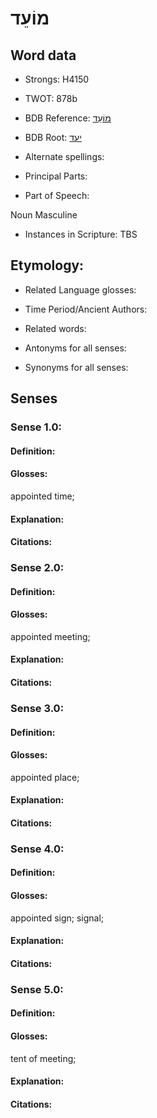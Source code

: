 # מוֹעֵד

<!-- Status: S2="NeedsEdits" -->
<!-- Lexica used for edits:   -->

## Word data

* Strongs: H4150

* TWOT: 878b

* BDB Reference: [מוֹעֵד](rc://en/bdb/dict/j.cb.ac)

* BDB Root: [יעד](rc://en/bdb/dict/j.cb.aa)

* Alternate spellings:

* Principal Parts:

* Part of Speech:

Noun Masculine

* Instances in Scripture: TBS

## Etymology:

* Related Language glosses:

* Time Period/Ancient Authors:

* Related words:

* Antonyms for all senses:

* Synonyms for all senses:

## Senses

### Sense 1.0:

#### Definition:

#### Glosses:

appointed time; 

#### Explanation:

#### Citations:



### Sense 2.0:

#### Definition:

#### Glosses:

appointed meeting; 

#### Explanation:

#### Citations:



### Sense 3.0:

#### Definition:

#### Glosses:

appointed place; 

#### Explanation:

#### Citations:



### Sense 4.0:

#### Definition:

#### Glosses:

appointed sign; signal; 

#### Explanation:

#### Citations:



### Sense 5.0:

#### Definition:

#### Glosses:

tent of meeting; 

#### Explanation:

#### Citations:



